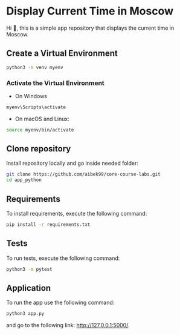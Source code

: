 # Display Current Time in Moscow

Hi :wave:, this is a simple app repository that displays the current time in Moscow.

## Create a Virtual Environment
```Bash
python3 -m venv myenv
```
### Activate the Virtual Environment
- On Windows
```Bash
myenv\Scripts\activate
```
- On macOS and Linux:
```Bash
source myenv/bin/activate
```

## Clone repository
Install repository locally and go inside needed folder:
```Bash
git clone https://github.com/aibek99/core-course-labs.git
cd app_python
```

## Requirements
To install requirements, execute the following command:
```Bash
pip install -r requirements.txt
```

## Tests
To run tests, execute the following command:

```Bash
python3 -m pytest
```

## Application
To run the app use the following command:

```Bash
python3 app.py
```

and go to the following link: http://127.0.0.1:5000/.
